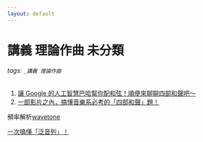 ```yaml
---
layout: default
---
```


# 講義 理論作曲 未分類

###### tags: `_講義 理論作曲`


1. [讓 Google 的人工智慧巴哈幫你配和弦！順便來聊聊四部和聲吧～](https://www.youtube.com/watch?v=HgnIJFwcyBk)
2. [一部影片之內，搞懂音樂系必考的「四部和聲」題！](https://www.youtube.com/watch?v=2RGGuH14BUc)


頻率解析[wavetone](http://ackiesound.ifdef.jp/)

[一次搞懂「泛音列」！](https://www.youtube.com/watch?v=0iJmDhNocaQ)
